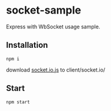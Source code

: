 # socket-sample

Express with WbSocket usage sample.

## Installation

`npm i`

download [socket.io.js](https://github.com/socketio/socket.io-client/tree/master/dist) to client/socket.io/

## Start

`npm start`